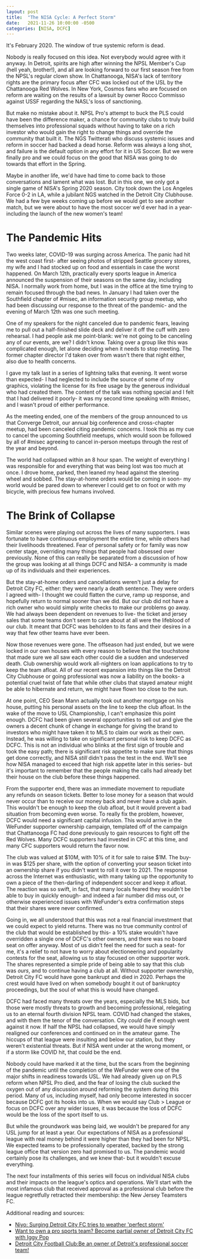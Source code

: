 ```yaml
---
layout: post
title:  "The NISA Cycle: A Perfect Storm"
date:   2021-11-26 10:00:00 -0500
categories: [NISA, DCFC]
---
```


It's February 2020. 
The window of true systemic reform is dead.

Nobody is really focused on this idea. 
Not everybody would agree with it anyway. 
In Detroit, spirits are high after winning the NPSL Member's Cup (hell yeah, brother!), and all are looking forward to our first season free from the NPSL's regular clown show.
In Chattanooga, NISA's lack of territory rights are the primary focus after CFC was locked out of the USL by the Chattanooga Red Wolves.
In New York, Cosmos fans who are focused on reform are waiting on the results of a lawsuit by owner Rocco Commisso against USSF regarding the NASL's loss of sanctioning.

But make no mistake about it. 
NPSL Pro's attempt to buck the PLS could have been the difference maker, a chance for community clubs to truly build themselves into professional squads without having to take on a rich investor who would gain the right to change things and override the community that built it.
The NGS Twitterati who discuss systemic issues and reform in soccer had backed a dead horse.
Reform was always a long shot, and failure is the default option in any effort for it in US Soccer.
But we were finally pro and we could focus on the good that NISA was going to do towards that effort in the Spring.

Maybe in another life, we'd have had time to come back to those conversations and lament what was lost.
But in this one, we only got a single game of NISA's Spring 2020 season. 
City took down the Los Angeles Force 0-2 in LA, while a jubilant NGS watched in the Detroit City Clubhouse.
We had a few bye weeks coming up before we would get to see another match, but we were about to have the most soccer we'd ever had in a year- including the launch of the new women's team!

# The Pandemic Hits

Two weeks later, COVID-19 was surging across America.
The panic had hit the west coast first- after seeing photos of stripped Seattle grocery stores, my wife and I had stocked up on food and essentials in case the worst happened.
On March 12th, practically every sports league in America announced the suspension of their seasons on the same day, including NISA.
I normally work from home, but I was in the office at the time trying to remain focused through the bad news.
In January I had taken over the Southfield chapter of #misec, an information security group meetup, who had been discussing our response to the threat of the pandemic- and the evening of March 12th was one such meeting.

One of my speakers for the night canceled due to pandemic fears, leaving me to pull out a half-finished slide deck and deliver it off the cuff with zero rehearsal.
I had people ask me point-blank: we're not going to be canceling any of _our_ events, are we?
I didn't know.
Taking over a group like this was complicated enough, let alone deciding when it needs to stop meeting.
The former chapter director I'd taken over from wasn't there that night either, also due to health concerns.

I gave my talk last in a series of lightning talks that evening.
It went worse than expected- I had neglected to include the source of some of my graphics, violating the license for its free usage by the generous individual who had created them.
The content of the talk was nothing special and I felt that I had delivered it poorly- it was my second time speaking with #misec, and I wasn't proud of either performance.

As the meeting ended, one of the members of the group announced to us that Converge Detroit, our annual big conference and cross-chapter meetup, had been canceled citing pandemic concerns.
I took this as my cue to cancel the upcoming Southfield meetups, which would soon be followed by all of #misec agreeing to cancel in-person meetups through the rest of the year and beyond.

The world had collapsed within an 8 hour span.
The weight of everything I was responsible for and everything that was being lost was too much at once.
I drove home, parked, then leaned my head against the steering wheel and sobbed.
The stay-at-home orders would be coming in soon- my world would be pared down to wherever I could get to on foot or with my bicycle, with precious few humans involved.


# The Brink of Collapse

Similar scenes were playing out across the lives of many supporters.
I was fortunate to have continuous employment the entire time, while others had their livelihoods threatened.
Fear of personal safety or for family was now center stage, overriding many things that people had obsessed over previously.
None of this can really be separated from a discussion of how the group was looking at all things DCFC and NISA- a community is made up of its individuals and their experiences.

But the stay-at-home orders and cancellations weren't just a delay for Detroit City FC, either: they were nearly a death sentence.
They were orders I agreed with- I thought we could flatten the curve, ramp up response, and hopefully return to normal sooner than we did.
But our club did not have a rich owner who would simply write checks to make our problems go away.
We had always been dependent on revenues to live- the ticket and jersey sales that some teams don't seem to care about at all were the lifeblood of our club.
It meant that DCFC was beholden to its fans and their desires in a way that few other teams have ever been.

Now those revenues were gone.
The offseason had just ended, but we were locked in our own houses with every reason to believe that the touchstone that made sure we all saw each other could die a sudden and undeserved death.
Club ownership would work all-nighters on loan applications to try to keep the team afloat.
All of our recent expansion into things like the Detroit City Clubhouse or going professional was now a liability on the books- a potential cruel twist of fate that while other clubs that stayed amateur might be able to hibernate and return, we might have flown too close to the sun.

At one point, CEO Sean Mann actually took out another mortgage on his house, putting his personal assets on the line to keep the club afloat.
In the wake of the move to USL Championship, I can't emphasize this point enough.
DCFC had been given several opportunities to sell out and give the owners a decent chunk of change in exchange for giving the brand to investors who might have taken it to MLS to claim our work as their own.
Instead, he was willing to take on significant personal risk to keep DCFC as DCFC.
This is not an individual who blinks at the first sign of trouble and took the easy path; there is significant risk appetite to make sure that things get done correctly, and NISA _still_ didn't pass the test in the end.
We'll see how NISA managed to exceed that high risk appetite later in this series- but it's important to remember that the people making the calls had already bet their house on the club before these things happened.

From the supporter end, there was an immediate movement to repudiate any refunds on season tickets.
Better to lose money for a season that would never occur than to receive our money back and never have a club again.
This wouldn't be enough to keep the club afloat, but it would prevent a bad situation from becoming even worse.
To really fix the problem, however, DCFC would need a significant capital infusion.
This would arrive in the WeFunder supporter ownership campaign, templated off of the campaign that Chattanooga FC had done previously to gain resources to fight off the Red Wolves.
Many DCFC supporters had invested in CFC at this time, and many CFC supporters would return the favor now.

The club was valued at $10M, with 10% of it for sale to raise $1M.
The buy-in was $125 per share, with the option of converting your season ticket into an ownership share if you didn't want to roll it over to 2021.
The response across the Internet was enthusiastic, with many taking up the opportunity to own a piece of the then-darling of independent soccer and keep it afloat.
The reaction was so swift, in fact, that many locals feared they wouldn't be able to buy in quickly enough- and indeed a fair number did miss out, or otherwise experienced issues with WeFunder's extra confirmation steps that their shares were never confirmed.

Going in, we all understood that this was not a real financial investment that we could expect to yield returns.
There was no true community control of the club that would be established by this- a 10% stake wouldn't have overridden a single one of DCFC's other owners, and there was no board seat on offer anyway.
Most of us didn't feel the need for such a seat- for me, it's a relief to not have to worry about electioneering and popularity contests for the seat, allowing us to stay focused on other supporter work.
The shares represented a simple pride of being able to say that this club was _ours_, and to continue having a club at all.
Without supporter ownership, Detroit City FC would have gone bankrupt and died in 2020.
Perhaps the crest would have lived on when somebody bought it out of bankruptcy proceedings, but the soul of what this is would have changed.

DCFC had faced many threats over the years, especially the MLS bids, but those were mostly threats to growth and becoming professional, relegating us to an eternal fourth division NPSL team.
COVID had changed the stakes, and with them the tenor of the conversation.
City _could_ die if enough went against it now.
If half the NPSL had collapsed, we would have simply realigned our conferences and continued on in the amateur game.
The hiccups of that league were insulting and below our station, but they weren't existential threats.
But if NISA went under at the wrong moment, or if a storm like COVID hit, that could be the end.

Nobody could have marked it at the time, but the scars from the beginning of the pandemic until the completion of the WeFunder were one of the major shifts in readiness towards USL.
We had already given up on PLS reform when NPSL Pro died, and the fear of losing the club sucked the oxygen out of any discussion around reforming the system during this period.
Many of us, including myself, had only become interested in soccer because DCFC got its hooks into us.
When we would say Club > League or focus on DCFC over any wider issues, it was because the loss of DCFC would be the loss of the sport itself to us.

But while the groundwork was being laid, we wouldn't be prepared for any USL jump for at least a year.
Our expectations of NISA as a professional league with real money behind it were higher than they had been for NPSL.
We expected teams to be professionally operated, backed by the strong league office that version zero had promised to us.
The pandemic would certainly pose its challenges, and we knew that- but it wouldn't excuse everything.

The next four installments of this series will focus on individual NISA clubs and their impacts on the league's optics and operations.
We'll start with the most infamous club that received approval as a professional club before the league regretfully retracted their membership: the New Jersey Teamsters FC.


Additional reading and sources:
* [Niyo: Surging Detroit City FC tries to weather 'perfect storm'](https://www.detroitnews.com/story/sports/soccer/2020/03/31/surging-detroit-city-fc-tries-weather-perfect-storm/5094009002/)
* [Want to own a pro sports team? Become partial owner of Detroit City FC with Iggy Pop](https://www.mlive.com/sports/2020/07/what-to-own-a-pro-sports-team-become-partial-owner-of-detroit-city-fc-with-iggy-pop.html)
* [Detroit City Football Club:Be an owner of Detroit's professional soccer team!](https://wefunder.com/DCFC)